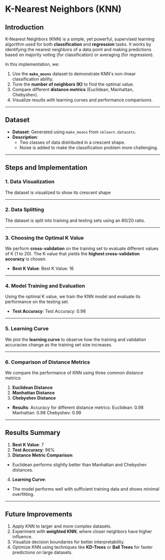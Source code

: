# K-Nearest Neighbors (KNN)

## Introduction
K-Nearest Neighbors (KNN) is a simple, yet powerful, supervised learning algorithm used for both **classification** and **regression** tasks. It works by identifying the nearest neighbors of a data point and making predictions based on majority voting (for classification) or averaging (for regression).

In this implementation, we:
1. Use the **`make_moons`** dataset to demonstrate KNN's non-linear classification ability.
2. Tune the **number of neighbors (K)** to find the optimal value.
3. Compare different **distance metrics** (Euclidean, Manhattan, Chebyshev).
4. Visualize results with learning curves and performance comparisons.

---

## Dataset
- **Dataset**: Generated using `make_moons` from `sklearn.datasets`.
- **Description**: 
   - Two classes of data distributed in a crescent shape.
   - Noise is added to make the classification problem more challenging.

---

## Steps and Implementation

### 1. Data Visualization
The dataset is visualized to show its crescent shape

---

### 2. Data Splitting
The dataset is split into training and testing sets using an 80/20 ratio.

---

### 3. Choosing the Optimal K Value
We perform **cross-validation** on the training set to evaluate different values of K (1 to 20). The K value that yields the **highest cross-validation accuracy** is chosen.


- **Best K Value**:
Best K Value: 16

---

### 4. Model Training and Evaluation
Using the optimal K value, we train the KNN model and evaluate its performance on the testing set.

- **Test Accuracy**:
Test Accuracy: 0.98

---

### 5. Learning Curve
We plot the **learning curve** to observe how the training and validation accuracies change as the training set size increases.

---

### 6. Comparison of Distance Metrics
We compare the performance of KNN using three common distance metrics:
1. **Euclidean Distance**
2. **Manhattan Distance**
3. **Chebyshev Distance**

- **Results**:
Accuracy for different distance metrics:
Euclidean: 0.98
Manhattan: 0.98
Chebyshev: 0.99

---

## Results Summary
1. **Best K Value**: 7
2. **Test Accuracy**: 96%
3. **Distance Metric Comparison**:
- Euclidean performs slightly better than Manhattan and Chebyshev distances.
4. **Learning Curve**: 
- The model performs well with sufficient training data and shows minimal overfitting.

---

## Future Improvements
1. Apply KNN to larger and more complex datasets.
2. Experiment with **weighted KNN**, where closer neighbors have higher influence.
3. Visualize decision boundaries for better interpretability.
4. Optimize KNN using techniques like **KD-Trees** or **Ball Trees** for faster predictions on large datasets.

